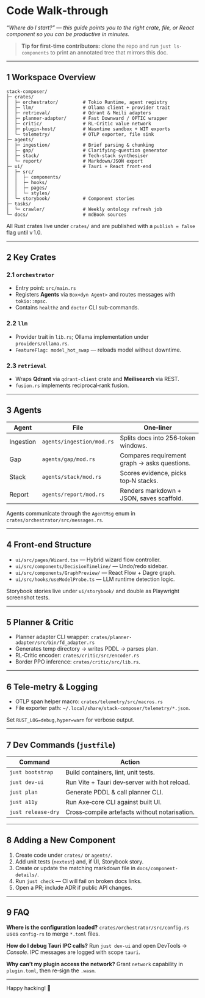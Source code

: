 # Code Walk‑through

_“Where do I start?” — this guide points you to the right crate, file, or
React component so you can be productive in minutes._

> **Tip for first‑time contributors:** clone the repo and run
> `just ls-components` to print an annotated tree that mirrors this doc.

---

## 1 Workspace Overview

```text
stack-composer/
├─ crates/
│  ├─ orchestrator/         # Tokio Runtime, agent registry
│  ├─ llm/                  # Ollama client + provider trait
│  ├─ retrieval/            # Qdrant & Meili adapters
│  ├─ planner-adapter/      # Fast Downward / OPTIC wrapper
│  ├─ critic/               # RL‑Critic value network
│  ├─ plugin-host/          # Wasmtime sandbox + WIT exports
│  └─ telemetry/            # OTLP exporter, file sink
├─ agents/
│  ├─ ingestion/            # Brief parsing & chunking
│  ├─ gap/                  # Clarifying‑question generator
│  ├─ stack/                # Tech‑stack synthesiser
│  └─ report/               # Markdown/JSON export
├─ ui/                      # Tauri + React front‑end
│  ├─ src/
│  │  ├─ components/
│  │  ├─ hooks/
│  │  ├─ pages/
│  │  └─ styles/
│  └─ storybook/            # Component stories
├─ tasks/
│  └─ crawler/              # Weekly ontology refresh job
└─ docs/                    # mdBook sources
```

All Rust crates live under `crates/` and are published with a
`publish = false` flag until v 1.0.

---

## 2 Key Crates

### 2.1 `orchestrator`

- Entry point: `src/main.rs`
- Registers **Agents** via `Box<dyn Agent>` and routes messages with
  `tokio::mpsc`.
- Contains `healthz` and `doctor` CLI sub‑commands.

### 2.2 `llm`

- Provider trait in `lib.rs`; Ollama implementation under `providers/ollama.rs`.
- `FeatureFlag: model_hot_swap` — reloads model without downtime.

### 2.3 `retrieval`

- Wraps **Qdrant** via `qdrant-client` crate and
  **Meilisearch** via REST.
- `fusion.rs` implements reciprocal‑rank fusion.

---

## 3 Agents

| Agent     | File                      | One‑liner                                    |
| --------- | ------------------------- | -------------------------------------------- |
| Ingestion | `agents/ingestion/mod.rs` | Splits docs into 256‑token windows.          |
| Gap       | `agents/gap/mod.rs`       | Compares requirement graph → asks questions. |
| Stack     | `agents/stack/mod.rs`     | Scores evidence, picks top‑N stacks.         |
| Report    | `agents/report/mod.rs`    | Renders markdown + JSON, saves scaffold.     |

Agents communicate through the `AgentMsg` enum in
`crates/orchestrator/src/messages.rs`.

---

## 4 Front‑end Structure

- `ui/src/pages/Wizard.tsx` — Hybrid wizard flow controller.
- `ui/src/components/DecisionTimeline/` — Undo/redo sidebar.
- `ui/src/components/GraphPreview/` — React Flow + Dagre graph.
- `ui/src/hooks/useModelProbe.ts` — LLM runtime detection logic.

Storybook stories live under `ui/storybook/` and double as
Playwright screenshot tests.

---

## 5 Planner & Critic

- Planner adapter CLI wrapper: `crates/planner-adapter/src/bin/fd_adapter.rs`
- Generates temp directory → writes PDDL → parses plan.
- RL‑Critic encoder: `crates/critic/src/encoder.rs`
- Border PPO inference: `crates/critic/src/lib.rs`.

---

## 6 Tele‑metry & Logging

- OTLP span helper macro: `crates/telemetry/src/macros.rs`
- File exporter path:
  `~/.local/share/stack-composer/telemetry/*.json`.

Set `RUST_LOG=debug,hyper=warn` for verbose output.

---

## 7 Dev Commands (`justfile`)

| Command            | Action                                        |
| ------------------ | --------------------------------------------- |
| `just bootstrap`   | Build containers, lint, unit tests.           |
| `just dev-ui`      | Run Vite + Tauri dev‑server with hot reload.  |
| `just plan`        | Generate PDDL & call planner CLI.             |
| `just a11y`        | Run Axe‑core CLI against built UI.            |
| `just release-dry` | Cross‑compile artefacts without notarisation. |

---

## 8 Adding a New Component

1. Create code under `crates/` or `agents/`.
2. Add unit tests (`nextest`) and, if UI, Storybook story.
3. Create or update the matching markdown file in
   `docs/component-details/`.
4. Run `just check` — CI will fail on broken docs links.
5. Open a PR; include ADR if public API changes.

---

## 9 FAQ

**Where is the configuration loaded?**
`crates/orchestrator/src/config.rs` uses `config-rs` to merge `*.toml` files.

**How do I debug Tauri IPC calls?**
Run `just dev-ui` and open DevTools → _Console_. IPC messages are logged with
scope `tauri`.

**Why can’t my plugin access the network?**
Grant `network` capability in `plugin.toml`, then re‑sign the `.wasm`.

---

Happy hacking! 🦀
